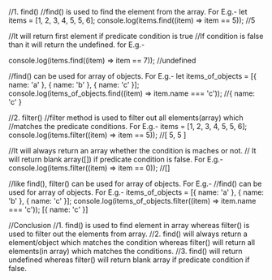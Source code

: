 //1. find()
//find() is used to find the element from the array. For E.g.-
let items = [1, 2, 3, 4, 5, 5, 6];
console.log(items.find((item) => item == 5));
//5

//It will return first element if predicate condition is true
//If condition is false than it will return the undefined. for E.g.-

console.log(items.find((item) => item == 7));
//undefined

//find() can be used for array of objects. For E.g.-
let items_of_objects = [{ name: 'a' }, { name: 'b' }, { name: 'c' }];
console.log(items_of_objects.find((item) => item.name === 'c'));
//{ name: 'c' }

//2. filter()
//filter method is used to filter out all elements(array) which
//matches the predicate conditions. For E.g.-
items = [1, 2, 3, 4, 5, 5, 6];
console.log(items.filter((item) => item == 5));
//[ 5, 5 ]

//It will always return an array whether the condition is maches or not.
// It will return blank array([]) if predicate condition is false. For E.g.-
console.log(items.filter((item) => item == 0));
//[]

//like find(), filter() can be used for array of objects. For E.g.-
//find() can be used for array of objects. For E.g.-
items_of_objects = [{ name: 'a' }, { name: 'b' }, { name: 'c' }];
console.log(items_of_objects.filter((item) => item.name === 'c'));
[{ name: 'c' }]

//Conclusion
//1. find() is used to find element in array whereas filter() is used to filter out the elements from array.
//2. find() will always return a element/object which matches the condition whereas filter() will return all elements(in array) which matches the conditions.
//3. find() will return undefined whereas filter() will return blank array if predicate condition if false.
